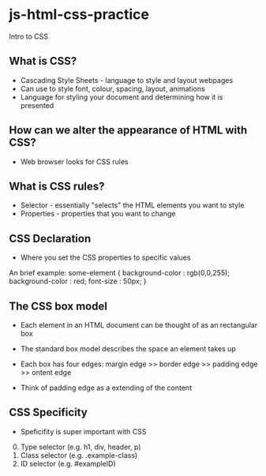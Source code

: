 # js-html-css-practice

Intro to CSS

## What is CSS?

- Cascading Style Sheets - language to style and layout webpages
- Can use to style font, colour, spacing, layout, animations
- Language for styling your document and determining how it is presented

## How can we alter the appearance of HTML with CSS?

- Web browser looks for CSS rules

## What is CSS rules?

- Selector - essentially "selects" the HTML elements you want to style
- Properties - properties that you want to change

## CSS Declaration

- Where you set the CSS properties to specific values


An brief example:
some-element {
	background-color : rgb(0,0,255);	
	background-color : red;	
	font-size : 50px;
}

## The CSS box model

- Each element in an HTML document can be thought of as an rectangular box
- The standard box model describes the space an element takes up
- Each box has four edges: margin edge >> border edge >> padding edge >> ontent edge

- Think of padding edge as a extending of the content

## CSS Specificity

- Speficifity is super important with CSS
0. Type selector (e.g. h1, div, header, p)
1. Class selector (e.g. .example-class)
2. ID selector (e.g. #exampleID) 







